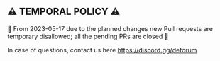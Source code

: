 ## ⚠ TEMPORAL POLICY ⚠

🚧 From 2023-05-17 due to the planned changes new Pull requests are temporary disallowed; all the pending PRs are closed 🚧

In case of questions, contact us here https://discord.gg/deforum
